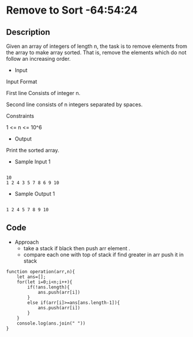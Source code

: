 # Remove to Sort -64:54:24

## Description

Given an array of integers of length n, the task is to remove elements from the array to make array sorted. That is, remove the elements which do not follow an increasing order.

- Input

Input Format

First line Consists of integer n.

Second line consists of n integers separated by spaces.

Constraints

1 <= n <= 10^6

- Output

Print the sorted array.

- Sample Input 1

```

10
1 2 4 3 5 7 8 6 9 10

```

- Sample Output 1

```

1 2 4 5 7 8 9 10

```

## Code

- Approach
  - take a stack if black then push arr element .
  - compare each one with top of stack if find greater in arr push it in stack

```
function operation(arr,n){
    let ans=[];
    for(let i=0;i<n;i++){
        if(!ans.length){
            ans.push(arr[i])
        }
        else if(arr[i]>=ans[ans.length-1]){
            ans.push(arr[i])
        }
    }
    console.log(ans.join(" "))
}

```
